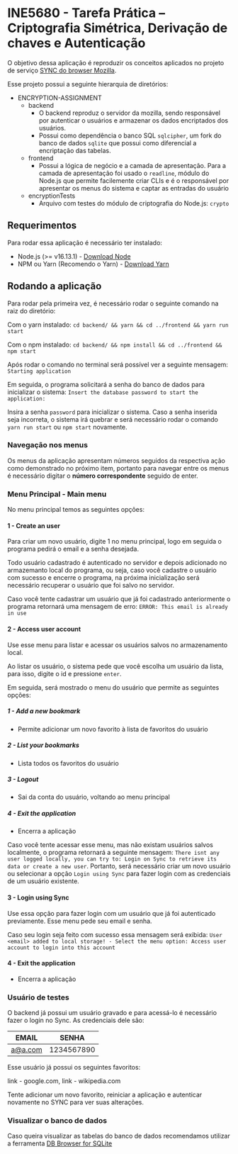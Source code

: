 # INE5680 - Tarefa Prática – Criptografia Simétrica, Derivação de chaves e Autenticação

O objetivo dessa aplicação é reproduzir os conceitos aplicados no projeto de serviço [SYNC do browser Mozilla](https://hacks.mozilla.org/2018/11/firefox-sync-privacy/).

Esse projeto possui a seguinte hierarquia de diretórios:

- ENCRYPTION-ASSIGNMENT
  - backend
    - O backend reproduz o servidor da mozilla, sendo responsável por autenticar o usuários e armazenar os dados encriptados dos usuários.
    - Possui como dependência o banco SQL `sqlcipher`, um fork do banco de dados `sqlite` que possui como diferencial a encriptação das tabelas.
  - frontend
    - Possui a lógica de negócio e a camada de apresentação. Para a camada de apresentação foi usado o `readline`, módulo do Node.js que permite facilemente criar CLIs e é o responsável por apresentar os menus do sistema e captar as entradas do usuário
  - encryptionTests
    - Arquivo com testes do módulo de criptografia do Node.js: `crypto`

## Requerimentos

Para rodar essa aplicação é necessário ter instalado:
- Node.js (>= v16.13.1) - [Download Node](https://nodejs.org/en/download/)
- NPM ou Yarn (Recomendo o Yarn) - [Download Yarn](https://classic.yarnpkg.com/lang/en/docs/install/)

## Rodando a aplicação
Para rodar pela primeira vez, é necessário rodar o seguinte comando na raiz do diretório:

Com o yarn instalado:
`cd backend/ && yarn && cd ../frontend && yarn run start`

Com o npm instalado:
`cd backend/ && npm install && cd ../frontend && npm start`

Após rodar o comando no terminal será possível ver a seguinte mensagem: `Starting application`

Em seguida, o programa solicitará a senha do banco de dados para inicializar o sistema: `Insert the database password to start the application: `

Insira a senha `password` para inicializar o sistema. Caso a senha inserida seja incorreta, o sistema irá quebrar e será necessário rodar o comando `yarn run start` ou `npm start` novamente.

### Navegação nos menus
Os menus da aplicação apresentam números seguidos da respectiva ação como demonstrado no próximo item, portanto para navegar entre os menus é necessário digitar o **número correspondente** seguido de enter.

### Menu Principal - Main menu

No menu principal temos as seguintes opções:

#### 1 - Create an user
Para criar um novo usuário, digite 1 no menu principal, logo em seguida o programa pedirá o email e a senha desejada.

Todo usuário cadastrado é autenticado no servidor e depois adicionado no armazemanto local do programa, ou seja, caso você cadastre o usuário com sucesso e encerre o programa, na próxima inicialização será necessário recuperar o usuário que foi salvo no servidor.

Caso você tente cadastrar um usuário que já foi cadastrado anteriormente o programa retornará uma mensagem de erro: `ERROR: This email is already in use`


#### 2 - Access user account

Use esse menu para listar e acessar os usuários salvos no armazenamento local.

Ao listar os usuário, o sistema pede que você escolha um usuário da lista, para isso, digite o id e pressione `enter`.

Em seguida, será mostrado o menu do usuário que permite as seguintes opções:

##### 1 - Add a new bookmark
  - Permite adicionar um novo favorito à lista de favoritos do usuário

##### 2 - List your bookmarks
  - Lista todos os favoritos do usuário

##### 3 - Logout
  - Sai da conta do usuário, voltando ao menu principal

##### 4 - Exit the application
  - Encerra a aplicação

Caso você tente acessar esse menu, mas não existam usuários salvos localmente, o programa retornará a seguinte mensagem: `There isnt any user logged locally, you can try to: Login on Sync to retrieve its data or create a new user`. Portanto, será necessário criar um novo usuário ou selecionar a opção `Login using Sync` para fazer login com as credenciais de um usuário existente.



#### 3 - Login using Sync

Use essa opção para fazer login com um usuário que já foi autenticado previamente. Esse menu pede seu email e senha.

Caso seu login seja feito com sucesso essa mensagem será exibida: `User <email> added to local storage! - Select the menu option: Access user account to login into this account`

#### 4 - Exit the application
- Encerra a aplicação


### Usuário de testes

O backend já possui um usuário gravado e para acessá-lo é necessário fazer o login no Sync. As credenciais dele são:

| EMAIL |  SENHA |
| ----- | ------ |
| a@a.com | 1234567890 |

Esse usuário já possui os seguintes favoritos:

link - google.com,
link - wikipedia.com

Tente adicionar um novo favorito, reiniciar a aplicação e autenticar novamente no SYNC para ver suas alterações.


### Visualizar o banco de dados

Caso queira visualizar as tabelas do banco de dados recomendamos utilizar a ferramenta [DB Browser for SQLite](https://sqlitebrowser.org/)
